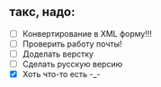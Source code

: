 такс, надо:
-
- [ ] Конвертирование в XML форму!!!
- [ ] Проверить работу почты!
- [ ] Доделать верстку
- [ ] Сделать русскую версию
- [X] Хоть что-то есть -_-